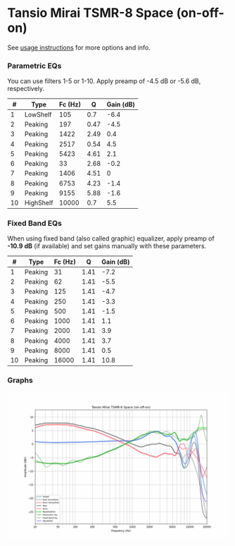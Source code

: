 # Tansio Mirai TSMR-8 Space (on-off-on)
See [usage instructions](https://github.com/jaakkopasanen/AutoEq#usage) for more options and info.

### Parametric EQs
You can use filters 1-5 or 1-10. Apply preamp of -4.5 dB or -5.6 dB, respectively.

|   # | Type      |   Fc (Hz) |    Q |   Gain (dB) |
|-----|-----------|-----------|------|-------------|
|   1 | LowShelf  |       105 | 0.7  |        -6.4 |
|   2 | Peaking   |       197 | 0.47 |        -4.5 |
|   3 | Peaking   |      1422 | 2.49 |         0.4 |
|   4 | Peaking   |      2517 | 0.54 |         4.5 |
|   5 | Peaking   |      5423 | 4.61 |         2.1 |
|   6 | Peaking   |        33 | 2.68 |        -0.2 |
|   7 | Peaking   |      1406 | 4.51 |         0   |
|   8 | Peaking   |      6753 | 4.23 |        -1.4 |
|   9 | Peaking   |      9155 | 5.88 |        -1.6 |
|  10 | HighShelf |     10000 | 0.7  |         5.5 |

### Fixed Band EQs
When using fixed band (also called graphic) equalizer, apply preamp of **-10.9 dB** (if available) and set gains manually with these parameters.

|   # | Type    |   Fc (Hz) |    Q |   Gain (dB) |
|-----|---------|-----------|------|-------------|
|   1 | Peaking |        31 | 1.41 |        -7.2 |
|   2 | Peaking |        62 | 1.41 |        -5.5 |
|   3 | Peaking |       125 | 1.41 |        -4.7 |
|   4 | Peaking |       250 | 1.41 |        -3.3 |
|   5 | Peaking |       500 | 1.41 |        -1.5 |
|   6 | Peaking |      1000 | 1.41 |         1.1 |
|   7 | Peaking |      2000 | 1.41 |         3.9 |
|   8 | Peaking |      4000 | 1.41 |         3.7 |
|   9 | Peaking |      8000 | 1.41 |         0.5 |
|  10 | Peaking |     16000 | 1.41 |        10.8 |

### Graphs
![](./Tansio%20Mirai%20TSMR-8%20Space%20(on-off-on).png)
